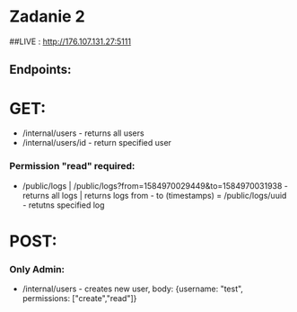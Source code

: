 # Zadanie 2

##LIVE : http://176.107.131.27:5111
## Endpoints: 

# GET: 

- /internal/users - returns all users
- /internal/users/id - return specified user
### Permission "read" required: 
- /public/logs  | /public/logs?from=1584970029449&to=1584970031938 - returns all logs | returns logs from - to (timestamps)
= /public/logs/uuid - retutns specified log

# POST: 

### Only Admin: 
- /internal/users - creates new user, body: {username: "test", permissions: ["create","read"]}
